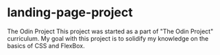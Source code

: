 # landing-page-project
The Odin Project
This project was started as a part of "The Odin Project" curriculum. My goal with this project is to solidify my knowledge on the basics of CSS and FlexBox.
